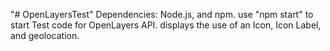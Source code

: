 "# OpenLayersTest" 
Dependencies: Node.js, and npm.
use "npm start" to start
Test code for OpenLayers API. displays the use of an Icon, Icon Label, and geolocation.
